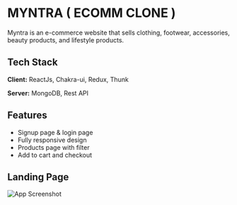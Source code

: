 
# MYNTRA ( ECOMM CLONE )

Myntra is an e-commerce website that sells clothing, footwear,
accessories, beauty products, and lifestyle products.
## Tech Stack

**Client:**  ReactJs, Chakra-ui, Redux, Thunk 

**Server:** MongoDB, Rest API


## Features

- Signup page & login page
- Fully responsive design
- Products page with filter
- Add to cart and checkout


## Landing Page

![App Screenshot](https://i.ibb.co/p4fpRkg/screencapture-myntrra-netlify-app-2022-12-19-13-12-55-11zon.jpg)

